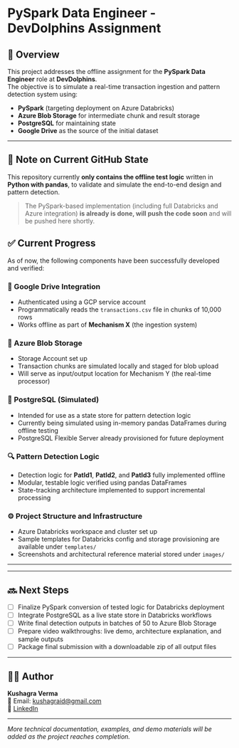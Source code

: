 # PySpark Data Engineer - DevDolphins Assignment

## 🧩 Overview

This project addresses the offline assignment for the **PySpark Data Engineer** role at **DevDolphins**.  
The objective is to simulate a real-time transaction ingestion and pattern detection system using:

- **PySpark** (targeting deployment on Azure Databricks)
- **Azure Blob Storage** for intermediate chunk and result storage
- **PostgreSQL** for maintaining state
- **Google Drive** as the source of the initial dataset

---

## 🚧 Note on Current GitHub State

This repository currently **only contains the offline test logic** written in **Python with pandas**, to validate and simulate the end-to-end design and pattern detection.

> The PySpark-based implementation (including full Databricks and Azure integration) **is already is done, will push the code soon** and will be pushed here shortly.

## ✅ Current Progress

As of now, the following components have been successfully developed and verified:

### 🔗 Google Drive Integration
- Authenticated using a GCP service account
- Programmatically reads the `transactions.csv` file in chunks of 10,000 rows
- Works offline as part of **Mechanism X** (the ingestion system)

### 💾 Azure Blob Storage
- Storage Account set up
- Transaction chunks are simulated locally and staged for blob upload
- Will serve as input/output location for Mechanism Y (the real-time processor)

### 🧠 PostgreSQL (Simulated)
- Intended for use as a state store for pattern detection logic
- Currently being simulated using in-memory pandas DataFrames during offline testing
- PostgreSQL Flexible Server already provisioned for future deployment

### 🔍 Pattern Detection Logic
- Detection logic for **PatId1**, **PatId2**, and **PatId3** fully implemented offline
- Modular, testable logic verified using pandas DataFrames
- State-tracking architecture implemented to support incremental processing

### ⚙️ Project Structure and Infrastructure
- Azure Databricks workspace and cluster set up
- Sample templates for Databricks config and storage provisioning are available under `templates/`
- Screenshots and architectural reference material stored under `images/`

---



---

## 🔜 Next Steps

- [ ] Finalize PySpark conversion of tested logic for Databricks deployment
- [ ] Integrate PostgreSQL as a live state store in Databricks workflows
- [ ] Write final detection outputs in batches of 50 to Azure Blob Storage
- [ ] Prepare video walkthroughs: live demo, architecture explanation, and sample outputs
- [ ] Package final submission with a downloadable zip of all output files

---

## 🧑‍💻 Author

**Kushagra Verma**  
📧 Email: kushagraid@gmail.com  
🔗 [LinkedIn](https://www.linkedin.com/in/2kushagraverma3/)

---

*More technical documentation, examples, and demo materials will be added as the project reaches completion.*

